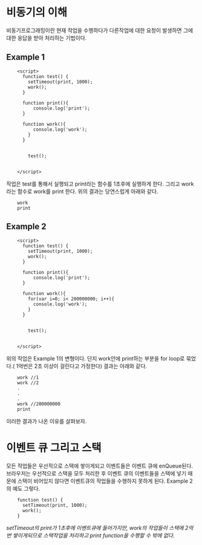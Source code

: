 # 비동기의 이해

비동기프로그래밍이란 현재 작업을 수행하다가 다른작업에 대한 요청이 발생하면 그에 대한 응답을 받아 처리하는 기법이다.

## Example 1
        <script>
          function test() {
            setTimeout(print, 1000);
            work();
          }

          function print(){
              console.log('print');
          }

          function work(){
              console.log('work');
            }
          }


            test();


        </script>

작업은 test를 통해서 실행되고 print라는 함수를 1초후에 실행하게 한다. 그리고 work라는 함수로 work를 print 한다.
위의 결과는 당연스럽게 아래와 같다.

        work
        print

## Example 2
        <script>
          function test() {
            setTimeout(print, 1000);
            work();
          }

          function print(){
              console.log('print');
          }

          function work(){
            for(var i=0; i< 200000000; i++){
              console.log('work');
            }
          }


            test();


        </script>

위의 작업은 Example 1의 변형이다. 단지 work안에 print하는 부분을 for loop로 묶었다.( 1억번은 2초 이상이 걸린다고 가정한다)
결과는 아래와 같다.

        work //1
        work //2
        .
        .
        .
        work //200000000
        print

이러한 결과가 나온 이유를 살펴보자.

# 이벤트 큐 그리고 스택
모든 작업들은 우선적으로 스택에 쌓이게되고 이벤트들은 이벤트 큐에 enQueue된다.
브라우저는 우선적으로 스택을 모두 처리한 후 이벤트 큐의 이벤트들을 스택에 넣기 때문에 스택이 비어있지 않다면 이벤트큐의 작업들을 수행하지 못하게 된다.
Example 2의 예도 그렇다.

        function test() {
          setTimeout(print, 1000);
          work();
        }

*setTimeout의 print가 1초후에 이벤트큐에 들어가지만, work의 작업들이 스택에 2억번 쌓이게되므로 스택작업을 처리하고 print function을 수행할 수 밖에 없다.*
